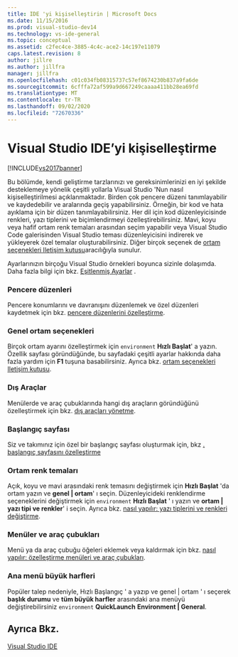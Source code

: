 ```yaml
---
title: IDE 'yi kişiselleştirin | Microsoft Docs
ms.date: 11/15/2016
ms.prod: visual-studio-dev14
ms.technology: vs-ide-general
ms.topic: conceptual
ms.assetid: c2fec4ce-3885-4c4c-ace2-14c197e11079
caps.latest.revision: 8
author: jillre
ms.author: jillfra
manager: jillfra
ms.openlocfilehash: c01c034fb08315737c57ef8674230b837a9fa6de
ms.sourcegitcommit: 6cfffa72af599a9d667249caaaa411bb28ea69fd
ms.translationtype: MT
ms.contentlocale: tr-TR
ms.lasthandoff: 09/02/2020
ms.locfileid: "72670336"
---
```

# <a name="personalizing-the-visual-studio-ide"></a>Visual Studio IDE’yi kişiselleştirme
[!INCLUDE[vs2017banner](../includes/vs2017banner.md)]

Bu bölümde, kendi geliştirme tarzlarınızı ve gereksinimlerinizi en iyi şekilde desteklemeye yönelik çeşitli yollarla Visual Studio 'Nun nasıl kişiselleştirilmesi açıklanmaktadır. Birden çok pencere düzeni tanımlayabilir ve kaydedebilir ve aralarında geçiş yapabilirsiniz. Örneğin, bir kod ve hata ayıklama için bir düzen tanımlayabilirsiniz. Her dil için kod düzenleyicisinde renkleri, yazı tiplerini ve biçimlendirmeyi özelleştirebilirsiniz. Mavi, koyu veya hafif ortam renk temaları arasından seçim yapabilir veya Visual Studio Code galerisinden Visual Studio teması düzenleyicisini indirerek ve yükleyerek özel temalar oluşturabilirsiniz. Diğer birçok seçenek de [ortam seçenekleri Iletişim kutusu](../ide/reference/environment-options-dialog-box.md)aracılığıyla sunulur.

 Ayarlarınızın birçoğu Visual Studio örnekleri boyunca sizinle dolaşımda. Daha fazla bilgi için bkz. [Eşitlenmiş Ayarlar](../ide/synchronized-settings-in-visual-studio.md) .

### <a name="window-layouts"></a>Pencere düzenleri
 Pencere konumlarını ve davranışını düzenlemek ve özel düzenleri kaydetmek için bkz. [pencere düzenlerini özelleştirme](../ide/customizing-window-layouts-in-visual-studio.md).

### <a name="general-environment-options"></a>Genel ortam seçenekleri
 Birçok ortam ayarını özelleştirmek için `environment` **Hızlı Başlat**' a yazın. Özellik sayfası göründüğünde, bu sayfadaki çeşitli ayarlar hakkında daha fazla yardım için  **F1** tuşuna basabilirsiniz. Ayrıca bkz. [ortam seçenekleri Iletişim kutusu](../ide/reference/environment-options-dialog-box.md).

### <a name="external-tools"></a>Dış Araçlar
 Menülerde ve araç çubuklarında hangi dış araçların göründüğünü özelleştirmek için bkz. [dış araçları yönetme](../ide/managing-external-tools.md).

### <a name="start-page"></a>Başlangıç sayfası
 Siz ve takımınız için özel bir başlangıç sayfası oluşturmak için, bkz [. başlangıç sayfasını özelleştirme](../ide/customizing-the-start-page-for-visual-studio.md)

### <a name="environment-color-themes"></a>Ortam renk temaları
 Açık, koyu ve mavi arasındaki renk temasını değiştirmek için **Hızlı Başlat** 'da ortam yazın ve **genel &#124; ortam**' ı seçin. Düzenleyicideki renklendirme seçeneklerini değiştirmek için `environment` **Hızlı Başlat** ' ı yazın ve **ortam &#124; yazı tipi ve renkler**' i seçin. Ayrıca bkz. [nasıl yapılır: yazı tiplerini ve renkleri değiştirme](../ide/how-to-change-fonts-and-colors-in-visual-studio.md).

### <a name="menus-and-toolbars"></a>Menüler ve araç çubukları
 Menü ya da araç çubuğu öğeleri eklemek veya kaldırmak için bkz. [nasıl yapılır: özelleştirme menüleri ve araç çubukları](../ide/how-to-customize-menus-and-toolbars-in-visual-studio.md).

### <a name="main-menu-casing"></a>Ana menü büyük harfleri
 Popüler talep nedeniyle, Hızlı Başlangıç ' a yazıp ve genel &#124; ortam ' ı seçerek **başlık durumu** ve **tüm büyük harfler** arasındaki ana menüyü değiştirebilirsiniz `environment` **QuickLaunch** **Environment &#124; General**.

## <a name="see-also"></a>Ayrıca Bkz.
 [Visual Studio IDE](../ide/visual-studio-ide.md)
